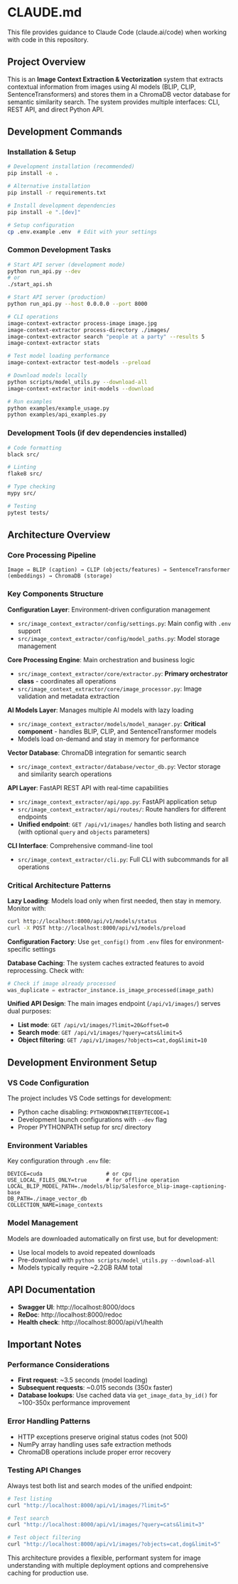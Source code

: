 # CLAUDE.md

This file provides guidance to Claude Code (claude.ai/code) when working with code in this repository.

## Project Overview

This is an **Image Context Extraction & Vectorization** system that extracts contextual information from images using AI models (BLIP, CLIP, SentenceTransformers) and stores them in a ChromaDB vector database for semantic similarity search. The system provides multiple interfaces: CLI, REST API, and direct Python API.

## Development Commands

### Installation & Setup
```bash
# Development installation (recommended)
pip install -e .

# Alternative installation
pip install -r requirements.txt

# Install development dependencies
pip install -e ".[dev]"

# Setup configuration
cp .env.example .env  # Edit with your settings
```

### Common Development Tasks
```bash
# Start API server (development mode)
python run_api.py --dev
# or
./start_api.sh

# Start API server (production)
python run_api.py --host 0.0.0.0 --port 8000

# CLI operations
image-context-extractor process-image image.jpg
image-context-extractor process-directory ./images/
image-context-extractor search "people at a party" --results 5
image-context-extractor stats

# Test model loading performance
image-context-extractor test-models --preload

# Download models locally
python scripts/model_utils.py --download-all
image-context-extractor init-models --download

# Run examples
python examples/example_usage.py
python examples/api_examples.py
```

### Development Tools (if dev dependencies installed)
```bash
# Code formatting
black src/

# Linting
flake8 src/

# Type checking
mypy src/

# Testing
pytest tests/
```

## Architecture Overview

### Core Processing Pipeline
```
Image → BLIP (caption) → CLIP (objects/features) → SentenceTransformer (embeddings) → ChromaDB (storage)
```

### Key Components Structure

**Configuration Layer**: Environment-driven configuration management
- `src/image_context_extractor/config/settings.py`: Main config with `.env` support
- `src/image_context_extractor/config/model_paths.py`: Model storage management

**Core Processing Engine**: Main orchestration and business logic
- `src/image_context_extractor/core/extractor.py`: **Primary orchestrator class** - coordinates all operations
- `src/image_context_extractor/core/image_processor.py`: Image validation and metadata extraction

**AI Models Layer**: Manages multiple AI models with lazy loading
- `src/image_context_extractor/models/model_manager.py`: **Critical component** - handles BLIP, CLIP, and SentenceTransformer models
- Models load on-demand and stay in memory for performance

**Vector Database**: ChromaDB integration for semantic search
- `src/image_context_extractor/database/vector_db.py`: Vector storage and similarity search operations

**API Layer**: FastAPI REST API with real-time capabilities
- `src/image_context_extractor/api/app.py`: FastAPI application setup
- `src/image_context_extractor/api/routes/`: Route handlers for different endpoints
- **Unified endpoint**: `GET /api/v1/images/` handles both listing and search (with optional `query` and `objects` parameters)

**CLI Interface**: Comprehensive command-line tool
- `src/image_context_extractor/cli.py`: Full CLI with subcommands for all operations

### Critical Architecture Patterns

**Lazy Loading**: Models load only when first needed, then stay in memory. Monitor with:
```bash
curl http://localhost:8000/api/v1/models/status
curl -X POST http://localhost:8000/api/v1/models/preload
```

**Configuration Factory**: Use `get_config()` from `.env` files for environment-specific settings

**Database Caching**: The system caches extracted features to avoid reprocessing. Check with:
```python
# Check if image already processed
was_duplicate = extractor_instance.is_image_processed(image_path)
```

**Unified API Design**: The main images endpoint (`/api/v1/images/`) serves dual purposes:
- **List mode**: `GET /api/v1/images/?limit=20&offset=0`
- **Search mode**: `GET /api/v1/images/?query=cats&limit=5`
- **Object filtering**: `GET /api/v1/images/?objects=cat,dog&limit=10`

## Development Environment Setup

### VS Code Configuration
The project includes VS Code settings for development:
- Python cache disabling: `PYTHONDONTWRITEBYTECODE=1`
- Development launch configurations with `--dev` flag
- Proper PYTHONPATH setup for src/ directory

### Environment Variables
Key configuration through `.env` file:
```env
DEVICE=cuda                    # or cpu
USE_LOCAL_FILES_ONLY=true      # for offline operation
LOCAL_BLIP_MODEL_PATH=./models/blip/Salesforce_blip-image-captioning-base
DB_PATH=./image_vector_db
COLLECTION_NAME=image_contexts
```

### Model Management
Models are downloaded automatically on first use, but for development:
- Use local models to avoid repeated downloads
- Pre-download with `python scripts/model_utils.py --download-all`
- Models typically require ~2.2GB RAM total

## API Documentation
- **Swagger UI**: http://localhost:8000/docs
- **ReDoc**: http://localhost:8000/redoc
- **Health check**: http://localhost:8000/api/v1/health

## Important Notes

### Performance Considerations
- **First request**: ~3.5 seconds (model loading)
- **Subsequent requests**: ~0.015 seconds (350x faster)
- **Database lookups**: Use cached data via `get_image_data_by_id()` for ~100-350x performance improvement

### Error Handling Patterns
- HTTP exceptions preserve original status codes (not 500)
- NumPy array handling uses safe extraction methods
- ChromaDB operations include proper error recovery

### Testing API Changes
Always test both list and search modes of the unified endpoint:
```bash
# Test listing
curl "http://localhost:8000/api/v1/images/?limit=5"

# Test search
curl "http://localhost:8000/api/v1/images/?query=cats&limit=3"

# Test object filtering
curl "http://localhost:8000/api/v1/images/?objects=cat,dog&limit=5"
```

This architecture provides a flexible, performant system for image understanding with multiple deployment options and comprehensive caching for production use.
